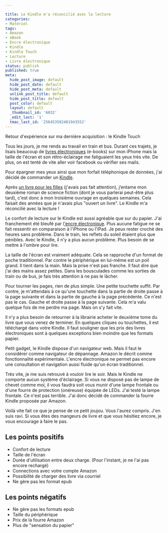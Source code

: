 ```yaml
---

title: Le Kindle m'a réconcilié avec la lecture
categories:
- Matériel
tags:
- Amazon
- eBook
- Encre électronique
- Kindle
- Kindle Touch
- Lecture
- Livre électronique
status: publish
published: true
meta:
  hide_post_image: default
  hide_post_date: default
  hide_post_meta: default
  unlink_post_title: default
  hide_post_title: default
  post_color: default
  layout: default
  _thumbnail_id: '6032'
  _edit_last: '1'
  tmac_last_id: '256453592481943552'
---
```

Retour d'expérience sur ma dernière acquisition : le Kindle Touch

<!--more-->

Tous les jours, je me rends au travail en train et bus. Durant ces trajets, je lisais beaucoup de <a title="Définition du livre électronique sur wikipédia" href="https://fr.wikipedia.org/wiki/Livre_num%C3%A9rique">livres électroniques</a> (e-books) sur mon iPhone mais la taille de l'écran et son rétro-éclairage me fatiguaient les yeux très vite. De plus, on est tenté de vite aller voir facebook ou vérifier ses mails.

Pour épargner mes yeux ainsi que mon forfait téléphonique de données, j'ai décidé de commander un <a title="Le Kindle sur Amazon" href="https://www.amazon.fr/Kindle-liseuse-int%C3%A9gr%C3%A9-affichage-%C3%A9lectronique/dp/B0051QVF7A">Kindle</a>.

Après <a title="Le livre 'Demain j'arrête' sur Amazon" href="https://www.amazon.fr/Demain-jarr%C3%AAte-Gilles-Legardinier/dp/2265094307">un livre pour les filles</a> (j'avais pas fait attention), j’entame mon deuxième roman de science fiction (dont je vous parlerai peut-être plus tard), c'est donc à mon troisième ouvrage en quelques semaines. Cela faisait des années que je n'avais plus "ouvert un livre". Le Kindle m'a réconcilié avec la lecture !

Le confort de lecture sur le Kindle est aussi agréable que sur du papier. J'ai franchement été bleufé par l<a title="L'encre électronique sur wikipédia" href="https://fr.wikipedia.org/wiki/Encre_%C3%A9lectronique">'encre électronique</a>. Plus aucune fatigue ne se fait ressentir en comparaison à l'iPhone ou l'iPad. Je peux rester croché des heures sans problème.
Dans le train, les reflets du soleil étaient plus que pénibles. Avec le Kindle, il n'y a plus aucun problème. Plus besoin de se mettre à l'ombre pour lire.

La taille de l'écran est vraiment adéquate. Cela se rapproche d'un format de poche traditionnel. Par contre le périphérique en lui-même est un poil grand. Il tient dans la main. Mais la prise n'est pas franche. Il faut dire que j'ai des mains assez petites. Dans les bousculades comme les sorties de train ou de bus, je fais très attention à ne pas le lâcher.

Pour tourner les pages, rien de plus simple. Une petite touchette suffit. Par contre, je m'attendais à ce qu'une touchette dans la partie de droite passe à la page suivante et dans la partie de gauche à la page précédente. Ce n'est pas le cas. Gauche et droite passe à la page suivante. Cela m'a valu quelque fois de me perdre ma page. Mais on s'y fait vite.

Il n'y a plus besoin de retourner à la librairie acheter le deuxième tome du livre que vous venez de terminer. En quelques cliques ou touchettes, il est téléchargé dans votre Kindle. Il faut souligner que les prix des livres électroniques sont à quelques exceptions bien moindre que les formats papier.

Petit gadget, le Kindle dispose d'un navigateur web. Mais il faut le considérer comme navigateur de dépannage. Amazon le décrit comme fonctionnalité expérimentale. L'encre électronique ne permet pas encore une consultation et navigation aussi fluide qu'un écran traditionnel.

Très vite, je me suis retrouvé à vouloir lire le soir. Mais le Kindle ne comporte aucun système d'éclairage. Si vous ne disposé pas de lampe de chevet comme moi, il vous faudra soit vous munir d'une lampe frontale ou d'une fourre de protection (onéreuse) équipée de LEDs.
J'ai testé la lampe frontale. Ce n'est pas terrible. J'ai donc décidé de commander la fourre Kindle proposée par Amazon.

Voilà vite fait ce que je pense de ce petit joujou.
Vous l'aurez compris. J'en suis ravi. Si vous êtes des mangeurs de livre et que vous hésitiez encore, je vous encourage à faire le pas.
<h2>Les points positifs</h2>
<ul>
	<li>Confort de lecture</li>
	<li>Taille de l'écran</li>
	<li>Durée d'utilisation entre deux charge. (Pour l'instant, je ne l'ai pas encore rechargé)</li>
	<li>Connections avec votre compte Amazon</li>
	<li>Possibilité de charger des livre via courriel</li>
	<li>Ne gère pas les format epub</li>
</ul>
<h2>Les points négatifs</h2>
<ul>
	<li>Ne gère pas les formats epub</li>
	<li>Taille du périphérique</li>
	<li>Prix de la fourre Amazon</li>
	<li>Plus de "sensation du papier"</li>
</ul>
&nbsp;
